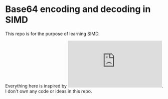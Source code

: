 # Base64 encoding and decoding in SIMD

This repo is for the purpose of learning SIMD.

Everything here is inspired by ![Wojciech Muła's amazing article](http://0x80.pl/articles/base64-simd-neon.html). I don't own any code or ideas in this repo.
